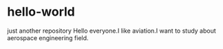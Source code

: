 # hello-world
just another repository
Hello everyone.I like aviation.I want to study about aerospace engineering field.
